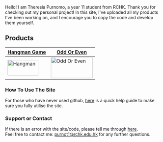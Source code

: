 Hello! I am Theresia Purnomo, a year 11 student from RCHK. Thank you for checking out my personal project! In this site, I've uploaded all my products I've been working on, and I encourage you to copy the code and develop them yourself. 

## Products

| <b>[Hangman Game](https://theresiap.github.io/Personal-Project/Hangman/)</b>  | <b>[Odd Or Even](https://github.com/Theresiap/Personal-Project/blob/master/Hangman/Hangman.md)</b> |
| ------------- | ------------- |
| <img src="https://11points.com/wp-content/uploads/2012/09/dominatehangman-1600.jpg" style="width:100px; height:50px" alt="Hangman">  | <img src="https://miro.medium.com/max/1600/1*R-Nk15cdtPJNYlIBl68dKg.jpeg" style="width:136px; height:68px" alt="Odd Or Even">  |


### How To Use The Site
For those who have never used github, [here](https://theresiap.github.io/Personal-Project/Help/) is a quick help guide to make sure you fully utilise the site.

### Support or Contact

If there is an error with the site/code, please tell me through [here](). 
<br>
Feel free to contact me: <a href = "mailto: purnot1@rchk.edu.hk">purnot1@rchk.edu.hk</a> for any further questions.
